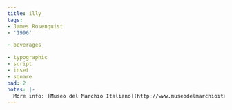 ```yaml
---
title: illy
tags:
- James Rosenquist
- '1996'

- beverages

- typographic
- script
- inset
- square
pad: 2
notes: |-
  More info: [Museo del Marchio Italiano](http://www.museodelmarchioitaliano.com/route1/illy.php)
---
```


